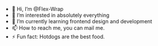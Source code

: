 - 👋 Hi, I’m @Flex-Wrap
- 👀 I’m interested in absolutely everything
- 🌱 I’m currently learning frontend design and development
- 📫 How to reach me, you can mail me.
- ⚡ Fun fact: Hotdogs are the best food.

<!---
Flex-Wrap/Flex-Wrap is a ✨ special ✨ repository because its `README.md` (this file) appears on your GitHub profile.
You can click the Preview link to take a look at your changes.
--->
